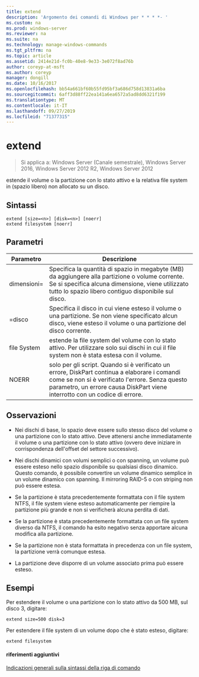 ```yaml
---
title: extend
description: 'Argomento dei comandi di Windows per * * * *- '
ms.custom: na
ms.prod: windows-server
ms.reviewer: na
ms.suite: na
ms.technology: manage-windows-commands
ms.tgt_pltfrm: na
ms.topic: article
ms.assetid: 2414e21d-fc0b-40e8-9e33-3e072f8ad76b
author: coreyp-at-msft
ms.author: coreyp
manager: dongill
ms.date: 10/16/2017
ms.openlocfilehash: bb54a661bf60b55fd95bf3a686d758d13831a6ba
ms.sourcegitcommit: 6aff3d88ff22ea141a6ea6572a5ad8dd6321f199
ms.translationtype: MT
ms.contentlocale: it-IT
ms.lasthandoff: 09/27/2019
ms.locfileid: "71377315"
---
```

# <a name="extend"></a>extend

>Si applica a: Windows Server (Canale semestrale), Windows Server 2016, Windows Server 2012 R2, Windows Server 2012

estende il volume o la partizione con lo stato attivo e la relativa file system in \(spazio libero\) non allocato su un disco.  
  
  
  
## <a name="syntax"></a>Sintassi  
  
```  
extend [size=<n>] [disk=<n>] [noerr]  
extend filesystem [noerr]  
```  
  
## <a name="parameters"></a>Parametri  
  
| Parametro  |                                                                                             Descrizione                                                                                              |
|------------|------------------------------------------------------------------------------------------------------------------------------------------------------------------------------------------------------|
| dimensioni\=<n>  |      Specifica la quantità di spazio in megabyte \(MB\) da aggiungere alla partizione o volume corrente. Se si specifica alcuna dimensione, viene utilizzato tutto lo spazio libero contiguo disponibile sul disco.       |
| \=disco <n>  |                          Specifica il disco in cui viene esteso il volume o una partizione. Se non viene specificato alcun disco, viene esteso il volume o una partizione del disco corrente.                          |
| file System |                                   estende la file system del volume con lo stato attivo. Per utilizzare solo sui dischi in cui il file system non è stata estesa con il volume.                                    |
|   NOERR    | solo per gli script. Quando si è verificato un errore, DiskPart continua a elaborare i comandi come se non si è verificato l'errore. Senza questo parametro, un errore causa DiskPart viene interrotto con un codice di errore. |
  
## <a name="remarks"></a>Osservazioni  
  
-   Nei dischi di base, lo spazio deve essere sullo stesso disco del volume o una partizione con lo stato attivo. Deve attenersi anche immediatamente il volume o una partizione con lo stato attivo \(ovvero deve iniziare in corrispondenza dell'offset del settore successivo\).  
  
-   Nei dischi dinamici con volumi semplici o con spanning, un volume può essere esteso nello spazio disponibile su qualsiasi disco dinamico. Questo comando, è possibile convertire un volume dinamico semplice in un volume dinamico con spanning. Il mirroring RAID\-5 o con striping non può essere estesa.  
  
-   Se la partizione è stata precedentemente formattata con il file system NTFS, il file system viene esteso automaticamente per riempire la partizione più grande e non si verificherà alcuna perdita di dati.  
  
-   Se la partizione è stata precedentemente formattata con un file system diverso da NTFS, il comando ha esito negativo senza apportare alcuna modifica alla partizione.  
  
-   Se la partizione non è stata formattata in precedenza con un file system, la partizione verrà comunque estesa.  
  
-   La partizione deve disporre di un volume associato prima può essere esteso.  
  
## <a name="BKMK_examples"></a>Esempi  
Per estendere il volume o una partizione con lo stato attivo da 500 MB, sul disco 3, digitare:  
  
```  
extend size=500 disk=3  
```  
  
Per estendere il file system di un volume dopo che è stato esteso, digitare:  
  
```  
extend filesystem  
```  
  
#### <a name="additional-references"></a>riferimenti aggiuntivi  
[Indicazioni generali sulla sintassi della riga di comando](command-line-syntax-key.md)  
  

  

